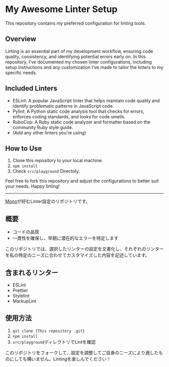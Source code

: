 # My Awesome Linter Setup

This repository contains my preferred configuration for linting tools.

## Overview

Linting is an essential part of my development workflow, ensuring code quality, consistency, and identifying potential errors early on. In this repository, I've documented my chosen linter configurations, including setup instructions and any customization I've made to tailor the linters to my specific needs.

## Included Linters

- ESLint: A popular JavaScript linter that helps maintain code quality and identify problematic patterns in JavaScript code.
- Pylint: A Python static code analysis tool that checks for errors, enforces coding standards, and looks for code smells.
- RuboCop: A Ruby static code analyzer and formatter based on the community Ruby style guide.
- (Add any other linters you're using)

## How to Use

1. Clone this repository to your local machine.
2. `npm install`
3. Check `src/playground` Directoly.

Feel free to fork this repository and adjust the configurations to better suit your needs. Happy linting!

---

[Mono](https://github.com/Monochrome0209)が好むLinter設定のリポジトリです。

## 概要

- コードの品質
- 一貫性を確保し、早期に潜在的なエラーを特定します

このリポジトリでは、選択したリンターの設定を文書化し、それぞれのリンターを私の特定のニーズに合わせてカスタマイズした内容を記述しています。

## 含まれるリンター

- ESLint
- Prettier
- Stylelint
- MarkupLint

## 使用方法

1. `git clone {This repository .git}`
2. `npm install`
3. `src/playground`ディレクトリでLintを確認

このリポジトリをフォークして、設定を調整してご自身のニーズにより適したものにしても構いません。Lintingを楽しんでください！
